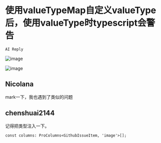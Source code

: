 # 使用valueTypeMap自定义valueType后，使用valueType时typescript会警告

`AI Reply`

![image](https://user-images.githubusercontent.com/20532969/178623979-0e16ed04-1576-410f-8bec-43855de7d5ce.png)

![image](https://user-images.githubusercontent.com/20532969/178623953-3c5d18bb-798a-496d-8a05-c6712682d78f.png)

## Nicolana

mark一下，我也遇到了类似的问题

## chenshuai2144

记得把类型注入一下。

`const columns: ProColumns<GithubIssueItem, 'image'>[];`
